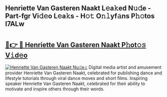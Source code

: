 ## Henriette Van Gasteren Naakt L𝚎a𝚔ed N𝚞𝚍e - Part-fgr Vi𝚍𝚎o L𝚎a𝚔s - H𝚘𝚝 O𝚗𝚕yf𝚊ns P𝚑𝚘tos l7ALw

# <h2><a href="http://kf77dqd.oniu.top/?m=Henriette+Van+Gasteren+Naakt">🔗👉 🔴 Henriette Van Gasteren Naakt P𝚑ot𝚘𝚜 V𝚒d𝚎o</a></h2>

[![Henriette Van Gasteren Naakt Nu𝚍e𝚜](https://i.imgur.com/0qMVB7G.gif)](http://kf77dqd.oniu.top/?m=Henriette+Van+Gasteren+Naakt)
Digital media artist and amusement provider Henriette Van Gasteren Naakt, celebrated for publishing dance and lifestyle tutorials through viral dance moves and short films. Inspiring speaker Henriette Van Gasteren Naakt, celebrated for their ability to motivate and inspire others through their words.  

